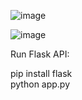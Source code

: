 ![image](https://github.com/user-attachments/assets/57003254-9c3a-4bdc-a511-9f25fdc69f52)


![image](https://github.com/user-attachments/assets/9701a52d-86a9-4b0a-b590-7ec2e144fc8e)

Run Flask API:

pip install flask <br />
python app.py
